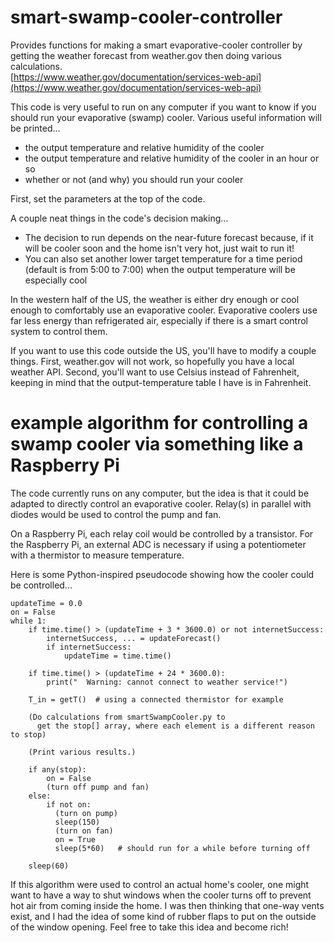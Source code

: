 # smart-swamp-cooler-controller
Provides functions for making a smart evaporative-cooler controller by getting the weather forecast from weather.gov then doing various calculations.  
[https://www.weather.gov/documentation/services-web-api](https://www.weather.gov/documentation/services-web-api)

This code is very useful to run on any computer if you want to know if you should run your evaporative (swamp) cooler. Various useful information will be printed...
 - the output temperature and relative humidity of the cooler
 - the output temperature and relative humidity of the cooler in an hour or so
 - whether or not (and why) you should run your cooler

First, set the parameters at the top of the code.

A couple neat things in the code's decision making...
 - The decision to run depends on the near-future forecast because, if it will be cooler soon and the home isn't very hot, just wait to run it!
 - You can also set another lower target temperature for a time period (default is from 5:00 to 7:00) when the output temperature will be especially cool

In the western half of the US, the weather is either dry enough or cool enough to comfortably use an evaporative cooler. Evaporative coolers use far less energy than refrigerated air, especially if there is a smart control system to control them.

If you want to use this code outside the US, you'll have to modify a couple things. First, weather.gov will not work, so hopefully you have a local weather API. Second, you'll want to use Celsius instead of Fahrenheit, keeping in mind that the output-temperature table I have is in Fahrenheit.


# example algorithm for controlling a swamp cooler via something like a Raspberry Pi
The code currently runs on any computer, but the idea is that it could be adapted to directly control an evaporative cooler. Relay(s) in parallel with diodes would be used to control the pump and fan.

On a Raspberry Pi, each relay coil would be controlled by a transistor. For the Raspberry Pi, an external ADC is necessary if using a potentiometer with a thermistor to measure temperature.

Here is some Python-inspired pseudocode showing how the cooler could be controlled...
```
updateTime = 0.0
on = False
while 1:
    if time.time() > (updateTime + 3 * 3600.0) or not internetSuccess:
        internetSuccess, ... = updateForecast()
        if internetSuccess:
            updateTime = time.time()

    if time.time() > (updateTime + 24 * 3600.0):
        print("  Warning: cannot connect to weather service!")

    T_in = getT()  # using a connected thermistor for example

    (Do calculations from smartSwampCooler.py to
      get the stop[] array, where each element is a different reason to stop)

    (Print various results.)

    if any(stop):
        on = False
        (turn off pump and fan)
    else:
        if not on:
          (turn on pump)
          sleep(150)
          (turn on fan)
          on = True
          sleep(5*60)   # should run for a while before turning off

    sleep(60)
```

If this algorithm were used to control an actual home's cooler, one might want to have a way to shut windows when the cooler turns off to prevent hot air from coming inside the home. I was then thinking that one-way vents exist, and I had the idea of some kind of rubber flaps to put on the outside of the window opening. Feel free to take this idea and become rich!

